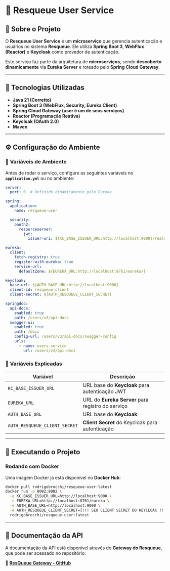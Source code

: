 # 🏥 Resqueue User Service

## 📖 Sobre o Projeto
O **Resqueue User Service** é um **microserviço** que gerencia autenticação e usuários no sistema **Resqueue**. Ele utiliza **Spring Boot 3**, **WebFlux (Reactor)** e **Keycloak** como provedor de autenticação.

Este serviço faz parte da arquitetura de **microserviços**, sendo **descoberto dinamicamente** via **Eureka Server** e roteado pelo **Spring Cloud Gateway**.

---

## 🚀 **Tecnologias Utilizadas**
- **Java 21 (Corretto)**
- **Spring Boot 3 (WebFlux, Security, Eureka Client)**
- **Spring Cloud Gateway (user é um de seus serviços)**
- **Reactor (Programação Reativa)**
- **Keycloak (OAuth 2.0)**
- **Maven**

---

## ⚙️ **Configuração do Ambiente**
### 🔧 **Variáveis de Ambiente**
Antes de rodar o serviço, configure as seguintes variáveis no **`application.yml`** ou no ambiente:

```yaml
server:
  port: 0  # Definido dinamicamente pelo Eureka

spring:
  application:
    name: resqueue-user

  security:
    oauth2:
      resourceserver:
        jwt:
          issuer-uri: ${KC_BASE_ISSUER_URL:http://localhost:9000}/realms/resqueue}

eureka:
  client:
    fetch-registry: true
    register-with-eureka: true
    service-url:
      defaultZone: ${EUREKA_URL:http://localhost:8761/eureka/}

keycloak:
  base-url: ${AUTH_BASE_URL:http://localhost:9000}
  client-id: resqueue-client
  client-secret: ${AUTH_RESQUEUE_CLIENT_SECRET}

springdoc:
  api-docs:
    enabled: true
    path: /users/v3/api-docs
  swagger-ui:
    enabled: true
    path: /docs
    config-url: /users/v3/api-docs/swagger-config
    urls:
      - name: users-service
        url: /users/v3/api-docs
```

### 🔑 **Variáveis Explicadas**
| Variável                | Descrição |
|-------------------------|-----------|
| `KC_BASE_ISSUER_URL`    | URL base do **Keycloak** para autenticação JWT |
| `EUREKA_URL`            | URL do **Eureka Server** para registro do serviço |
| `AUTH_BASE_URL`         | URL base do **Keycloak** |
| `AUTH_RESQUEUE_CLIENT_SECRET` | **Client Secret** do Keycloak para autenticação |

---

## 🚀 **Executando o Projeto**
###  **Rodando com Docker**
Uma imagem Docker já está disponível no **Docker Hub**:

```sh
docker pull rodrigobrocchi/resqueue-user:latest
docker run -p 8082:8082 \
  -e KC_BASE_ISSUER_URL=http://localhost:9000 \
  -e EUREKA_URL=http://localhost:8761/eureka \
  -e AUTH_BASE_URL=http://localhost:9000 \
  -e AUTH_RESQUEUE_CLIENT_SECRET=[!!! SEU CLIENT SECRET DO KEYCLOAK !!!] \
  rodrigobrocchi/resqueue-user:latest
```

---

## 📄 **Documentação da API**
A documentação da API está disponível através do **Gateway do Resqueue**, que pode ser acessado no repositório:

🔗 **[ResQueue Gateway - GitHub](https://github.com/4ADJT/ResQueue-gateway)**
